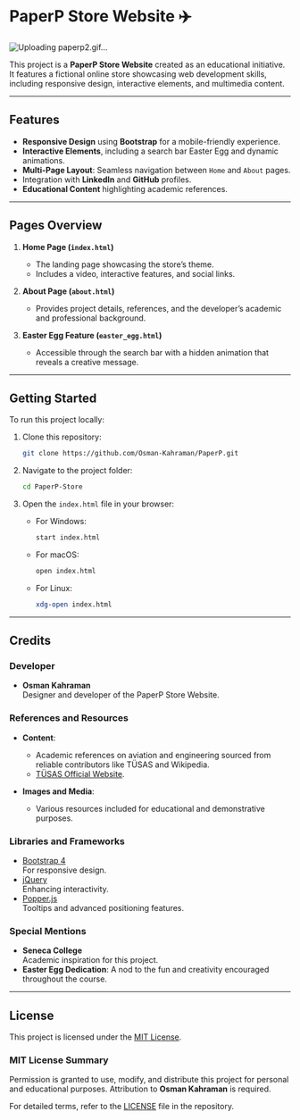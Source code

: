 # PaperP Store Website ✈️

![Uploading paperp2.gif…]()

This project is a **PaperP Store Website** created as an educational initiative. It features a fictional online store showcasing web development skills, including responsive design, interactive elements, and multimedia content.

---

## Features
- **Responsive Design** using **Bootstrap** for a mobile-friendly experience.
- **Interactive Elements**, including a search bar Easter Egg and dynamic animations.
- **Multi-Page Layout**: Seamless navigation between `Home` and `About` pages.
- Integration with **LinkedIn** and **GitHub** profiles.
- **Educational Content** highlighting academic references.

---

## Pages Overview

1. **Home Page (`index.html`)**  
   - The landing page showcasing the store’s theme.  
   - Includes a video, interactive features, and social links.

2. **About Page (`about.html`)**  
   - Provides project details, references, and the developer’s academic and professional background.

3. **Easter Egg Feature (`easter_egg.html`)**  
   - Accessible through the search bar with a hidden animation that reveals a creative message.

---

## Getting Started

To run this project locally:  

1. Clone this repository:  
   ```bash
   git clone https://github.com/Osman-Kahraman/PaperP.git
   ```

2. Navigate to the project folder:  
   ```bash
   cd PaperP-Store
   ```

3. Open the `index.html` file in your browser:  
   - For Windows:  
     ```bash
     start index.html
     ```
   - For macOS:  
     ```bash
     open index.html
     ```
   - For Linux:  
     ```bash
     xdg-open index.html
     ```

---

## Credits

### Developer
- **Osman Kahraman**  
  Designer and developer of the PaperP Store Website.

### References and Resources  
- **Content**:  
  - Academic references on aviation and engineering sourced from reliable contributors like TÜSAS and Wikipedia.  
  - [TÜSAS Official Website](https://www.tusas.com).  

- **Images and Media**:  
  - Various resources included for educational and demonstrative purposes.

### Libraries and Frameworks
- [Bootstrap 4](https://getbootstrap.com/docs/4.0/getting-started/introduction/)  
  For responsive design.  
- [jQuery](https://jquery.com/)  
  Enhancing interactivity.  
- [Popper.js](https://popper.js.org/)  
  Tooltips and advanced positioning features.

### Special Mentions
- **Seneca College**  
  Academic inspiration for this project.  
- **Easter Egg Dedication**: A nod to the fun and creativity encouraged throughout the course.

---

## License  

This project is licensed under the [MIT License](LICENSE).  

### MIT License Summary  
Permission is granted to use, modify, and distribute this project for personal and educational purposes. Attribution to **Osman Kahraman** is required.  

For detailed terms, refer to the [LICENSE](LICENSE) file in the repository.  
